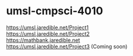 # umsl-cmpsci-4010
https://umsl.jaredible.net/Project1
<br>
https://umsl.jaredible.net/Project2
<br>
https://mathbank.jaredible.net
<br>
https://umsl.jaredible.net/Project3 (Coming soon)
